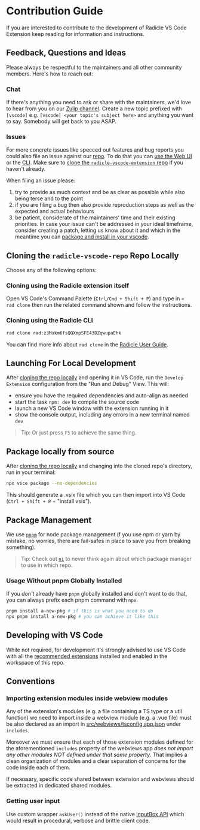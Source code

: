 # Contribution Guide

If you are interested to contribute to the development of Radicle VS Code Extension keep reading for information and instructions.

## Feedback, Questions and Ideas

Please always be respectful to the maintainers and all other community members. Here's how to reach out:

### Chat

If there's anything you need to ask or share with the maintainers, we'd love to hear from you on our [Zulip channel](https://radicle.zulipchat.com/#narrow/stream/380896-integrations). Create a new topic prefixed with `[vscode]` e.g. `[vscode] <your topic's subject here>` and anything you want to say. Somebody will get back to you ASAP.

### Issues

For more concrete issues like specced out features and bug reports you could also file an issue against our [repo](https://app.radicle.at/nodes/seed.radicle.at/rad:z3Makm6fsQQXmpSFE43DZqwupaEhk). To do that you can [use the Web UI](https://app.radicle.at/nodes/seed.radicle.at/rad:z3Makm6fsQQXmpSFE43DZqwupaEhk/issues) or the [CLI](https://radicle.xyz/guides/user#working-with-issues). Make sure to [clone the `radicle-vscode-extension` repo](#cloning-the-radicle-vscode-repo-repo-locally) if you haven't already.

When filing an issue please:

1. try to provide as much context and be as clear as possible while also being terse and to the point
2. if you are filing a bug then also provide reproduction steps as well as the expected and actual behaviours
3. be patient, considerate of the maintainers' time and their existing priorities. In case your issue can't be addressed in your ideal timeframe, consider creating a patch, letting us know about it and which in the meantime you can [package and install in your vscode](#package-locally-from-source).

## Cloning the `radicle-vscode-repo` Repo Locally

Choose any of the following options:

### Cloning using the Radicle extension itself

Open VS Code's Command Palette (`Ctrl/Cmd + Shift + P`) and type in `> rad clone` then run the related command shown and follow the instructions.

### Cloning using the Radicle CLI

```sh
rad clone rad:z3Makm6fsQQXmpSFE43DZqwupaEhk
```

You can find more info about `rad clone` in the [Radicle User Guide](https://radicle.xyz/guides/user#the-basics-of-seeding-and-cloning).

## Launching For Local Development

After [cloning the repo locally](#cloning-the-radicle-vscode-repo-repo-locally) and opening it in VS Code, run the `Develop Extension` configuration from the "Run and Debug" View. This will:

- ensure you have the required dependencies and auto-align as needed
- start the task `npm: dev` to compile the source code
- launch a new VS Code window with the extension running in it
- show the console output, including any errors in a new terminal named `dev`

>Tip: Or just press `F5` to achieve the same thing.

## Package locally from source

After [cloning the repo locally](#cloning-the-radicle-vscode-repo-repo-locally) and changing into the cloned repo's directory, run in your terminal:

```sh
npx vsce package --no-dependencies
```

This should generate a .vsix file which you can then import into VS Code (`Ctrl + Shift + P` +  "install vsix").

## Package Management

We use [`pnpm`](https://pnpm.io/motivation) for node package management (f you use npm or yarn by mistake, no worries, there are fail-safes in place to save you from breaking something).

>Tip: Check out [`ni`](https://github.com/antfu/ni) to never think again about which package manager to use in which repo.

### Usage Without pnpm Globally Installed

If you _don't_ already have `pnpm` globally installed and don't want to do that, you can always prefix each pnpm command with `npx`.

```sh
pnpm install a-new-pkg # if this is what you need to do
npx pnpm install a-new-pkg # you can achieve it like this
```

## Developing with VS Code

While not required, for development it's strongly advised to use VS Code with all the [recommended extensions](.vscode/extensions.json) installed and enabled in the workspace of this repo.

## Conventions

### Importing extension modules inside webview modules

Any of the extension's modules (e.g. a file containing a TS type or a util function) we need to import inside a webview module (e.g. a .vue file) must be also declared as an import in [src/webviews/tsconfig.app.json](src/webviews/tsconfig.app.json) under `includes`.

Moreover we must ensure that each of those extension modules defined for the aforementioned `includes` property of the webviews app _does not import any other modules NOT defined under that same property_. That implies a clean organization of modules and a clear separation of concerns for the code inside each of them.

If necessary, specific code shared between extension and webviews should be extracted in dedicated shared modules.

### Getting user input

Use custom wrapper `askUser()` instead of the native [InputBox API](https://code.visualstudio.com/api/references/vscode-api#InputBox) which would result in procedural, verbose and brittle client code.
